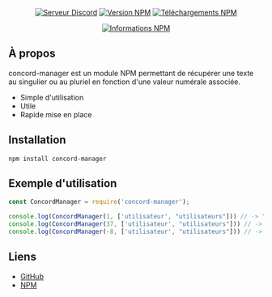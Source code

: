 <div align="center">
  <p>
    <a href="https://discord.gg/q6eMWS2"><img src="https://discordapp.com/api/guilds/616371260569681930/embed.png" alt="Serveur Discord" /></a>
    <a href="https://www.npmjs.com/package/concord-manager"><img src="https://img.shields.io/npm/v/concord-manager.svg?maxAge=3600" alt="Version NPM" /></a>
    <a href="https://www.npmjs.com/package/concord-manager"><img src="https://img.shields.io/npm/dt/concord-manager.svg?maxAge=3600" alt="Téléchargements NPM" /></a>
  </p>
  <p>
    <a href="https://nodei.co/npm/discord.js/"><img src="https://nodei.co/npm/concord-manager.png?downloads=true&stars=true" alt="Informations NPM" /></a>
  </p>
</div>

## À propos
concord-manager est un module NPM permettant de récupérer une texte au singulier ou au pluriel en fonction d'une valeur numérale associée.

- Simple d'utilisation
- Utile
- Rapide mise en place

## Installation

`npm install concord-manager`

## Exemple d'utilisation
```js
const ConcordManager = require('concord-manager');

console.log(ConcordManager(1, ['utilisateur', "utilisateurs"])) // -> "utilisateur"
console.log(ConcordManager(37, ['utilisateur', "utilisateurs"])) // -> "utilisateurs"
console.log(ConcordManager(-8, ['utilisateur', "utilisateurs"])) // -> RangeError
```

## Liens

* [GitHub](https://github.com/Nyfos/concord-manager)
* [NPM](https://www.npmjs.com/package/concord-manager)
